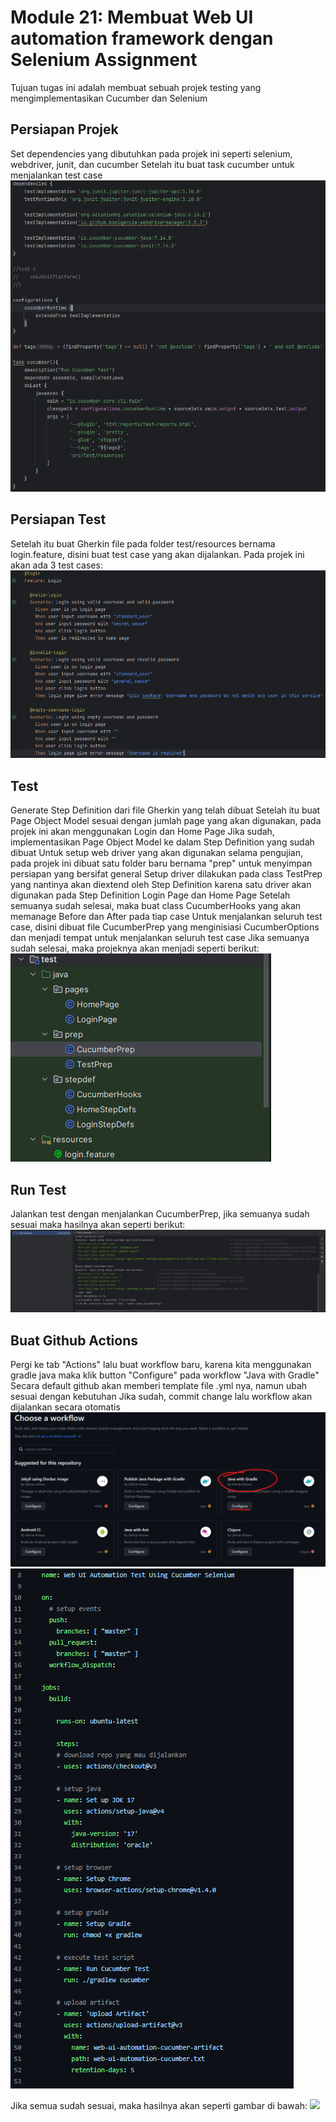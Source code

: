 # Module 21: Membuat Web UI automation framework dengan Selenium Assignment
Tujuan tugas ini adalah membuat sebuah projek testing yang mengimplementasikan Cucumber dan Selenium

## Persiapan Projek
Set dependencies yang dibutuhkan pada projek ini seperti selenium, webdriver, junit, dan cucumber
Setelah itu buat task cucumber untuk menjalankan test case
![](https://github.com/aufarr16/selenium_x_cucumber/blob/master/readme-img/dependencies%20and%20task.png?raw=true)


## Persiapan Test
Setelah itu buat Gherkin file pada folder test/resources bernama login.feature, disini buat test case yang akan dijalankan. Pada projek ini akan ada 3 test cases:
![](https://github.com/aufarr16/selenium_x_cucumber/blob/master/readme-img/test%20cases.png?raw=true)

## Test
Generate Step Definition dari file Gherkin yang telah dibuat
Setelah itu buat Page Object Model sesuai dengan jumlah page yang akan digunakan, pada projek ini akan menggunakan Login dan Home Page
Jika sudah, implementasikan Page Object Model ke dalam Step Definition yang sudah dibuat
Untuk setup web driver yang akan digunakan selama pengujian, pada projek ini dibuat satu folder baru bernama "prep" untuk menyimpan persiapan yang bersifat general
Setup driver dilakukan pada class TestPrep yang nantinya akan diextend oleh Step Definition karena satu driver akan digunakan pada Step Definition Login Page dan Home Page
Setelah semuanya sudah selesai, maka buat class CucumberHooks yang akan memanage Before dan After pada tiap case
Untuk menjalankan seluruh test case, disini dibuat file CucumberPrep yang menginisiasi CucumberOptions dan menjadi tempat untuk menjalankan seluruh test case
Jika semuanya sudah selesai, maka projeknya akan menjadi seperti berikut:
![](https://github.com/aufarr16/selenium_x_cucumber/blob/master/readme-img/all%20files.png?raw=true)

## Run Test
Jalankan test dengan menjalankan CucumberPrep, jika semuanya sudah sesuai maka hasilnya akan seperti berikut:
![](https://github.com/aufarr16/selenium_x_cucumber/blob/master/readme-img/result.png?raw=true)

## Buat Github Actions
Pergi ke tab "Actions" lalu buat workflow baru, karena kita menggunakan gradle java maka klik button "Configure" pada workflow "Java with Gradle"
Secara default github akan memberi template file .yml nya, namun ubah sesuai dengan kebutuhan
Jika sudah, commit change lalu workflow akan dijalankan secara otomatis
![](https://github.com/aufarr16/selenium_x_cucumber/blob/master/readme-img/choose%20workflow.png?raw=true)
![](https://github.com/aufarr16/selenium_x_cucumber/blob/master/readme-img/main%20yml.png?raw=true)

Jika semua sudah sesuai, maka hasilnya akan seperti gambar di bawah:
![](https://github.com/aufarr16/selenium_x_cucumber/blob/master/readme-img/hasil%20github%20workflow.png?raw=true)

